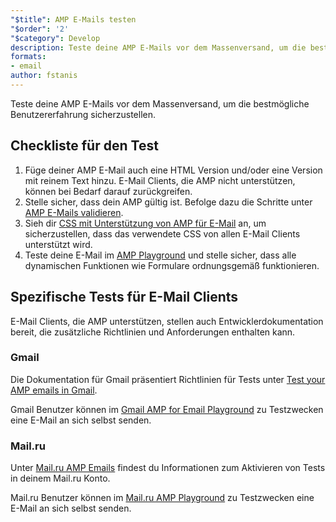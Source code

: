 ```yaml
---
"$title": AMP E-Mails testen
"$order": '2'
"$category": Develop
description: Teste deine AMP E-Mails vor dem Massenversand, um die bestmögliche Benutzererfahrung sicherzustellen.
formats:
- email
author: fstanis
---
```


Teste deine AMP E-Mails vor dem Massenversand, um die bestmögliche Benutzererfahrung sicherzustellen.

## Checkliste für den Test

1. Füge deiner AMP E-Mail auch eine HTML Version und/oder eine Version mit reinem Text hinzu. E-Mail Clients, die AMP nicht unterstützen, können bei Bedarf darauf zurückgreifen.
2. Stelle sicher, dass dein AMP gültig ist. Befolge dazu die Schritte unter [AMP E-Mails validieren](/content/amp-dev/documentation/guides-and-tutorials/learn/validation-workflow/validate_emails.md).
3. Sieh dir [CSS mit Unterstützung von AMP für E-Mail](/content/amp-dev/documentation/guides-and-tutorials/learn/email-spec/amp-email-css.md) an, um sicherzustellen, dass das verwendete CSS von allen E-Mail Clients unterstützt wird.
4. Teste deine E-Mail im [AMP Playground](https://playground.amp.dev/?runtime=amp4email) und stelle sicher, dass alle dynamischen Funktionen wie Formulare ordnungsgemäß funktionieren.

## Spezifische Tests für E-Mail Clients

E-Mail Clients, die AMP unterstützen, stellen auch Entwicklerdokumentation bereit, die zusätzliche Richtlinien und Anforderungen enthalten kann.

### Gmail

Die Dokumentation für Gmail präsentiert Richtlinien für Tests unter [Test your AMP emails in Gmail](https://developers.google.com/gmail/ampemail/testing-dynamic-email).

Gmail Benutzer können im [Gmail AMP for Email Playground](https://amp.gmail.dev/playground/) zu Testzwecken eine E-Mail an sich selbst senden.

### Mail.ru

Unter [Mail.ru AMP Emails](https://postmaster.mail.ru/amp) findest du Informationen zum Aktivieren von Tests in deinem Mail.ru Konto.

Mail.ru Benutzer können im [Mail.ru AMP Playground](https://postmaster.mail.ru/amp/playground.html) zu Testzwecken eine E-Mail an sich selbst senden.
